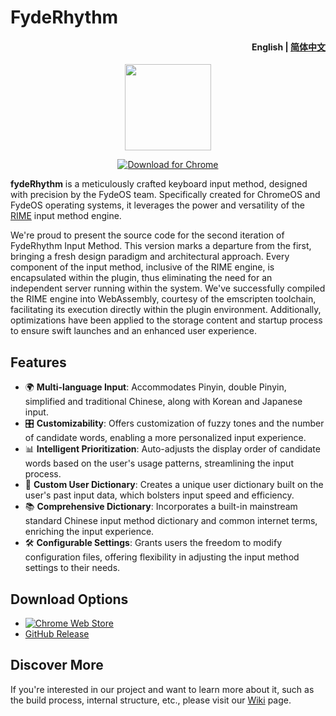 # FydeRhythm
<h4 align="right"><strong>English </strong>| <a href="https://github.com/FydeOS/fydeRhythm/blob/master/README_ZH.md"> 简体中文 </a> </h4>
<p align="center">
    <img src=https://github.com/Lorde627/fydeRhythm/blob/master/fydeRhythm%20Logo.png?raw=true width=138/>
</p>
<p align="center">
    <a href="https://chrome.google.com/webstore/detail/%E7%9C%9F%E6%96%87%E9%9F%B5%E8%BE%93%E5%85%A5%E6%B3%95/ppgpjbgimfloenilfemmcejiiokelkni">
    <img src="https://img.shields.io/badge/%20-Chrome-red?logo=google-chrome&logoColor=white" alt="Download for Chrome" />

  </a>

**fydeRhythm** is a meticulously crafted keyboard input method, designed with precision by the FydeOS team. Specifically created for ChromeOS and FydeOS operating systems, it leverages the power and versatility of the [RIME](https://rime.im/) input method engine.

We're proud to present the source code for the second iteration of FydeRhythm Input Method. This version marks a departure from the first, bringing a fresh design paradigm and architectural approach. Every component of the input method, inclusive of the RIME engine, is encapsulated within the plugin, thus eliminating the need for an independent server running within the system. We've successfully compiled the RIME engine into WebAssembly, courtesy of the emscripten toolchain, facilitating its execution directly within the plugin environment. Additionally, optimizations have been applied to the storage content and startup process to ensure swift launches and an enhanced user experience.

## Features
- 🌍 **Multi-language Input**: Accommodates Pinyin, double Pinyin, simplified and traditional Chinese, along with Korean and Japanese input.
- 🎛️ **Customizability**: Offers customization of fuzzy tones and the number of candidate words, enabling a more personalized input experience.
- 📊 **Intelligent Prioritization**: Auto-adjusts the display order of candidate words based on the user's usage patterns, streamlining the input process.
- 🧠 **Custom User Dictionary**: Creates a unique user dictionary built on the user's past input data, which bolsters input speed and efficiency.
- 📚 **Comprehensive Dictionary**: Incorporates a built-in mainstream standard Chinese input method dictionary and common internet terms, enriching the input experience.
- 🛠️ **Configurable Settings**: Grants users the freedom to modify configuration files, offering flexibility in adjusting the input method settings to their needs.

## Download Options
- [![Chrome Web Store](https://img.shields.io/badge/%20-Chrome-red?logo=google-chrome&logoColor=white)](https://chrome.google.com/webstore/detail/%E7%9C%9F%E6%96%87%E9%9F%B5%E8%BE%93%E5%85%A5%E6%B3%95/ppgpjbgimfloenilfemmcejiiokelkni) 
- [GitHub Release](https://github.com/FydeOS/fydeRhythm)

## Discover More
If you're interested in our project and want to learn more about it, such as the build process, internal structure, etc., please visit our [Wiki](https://github.com/FydeOS/fydeRhythm/wiki) page.
